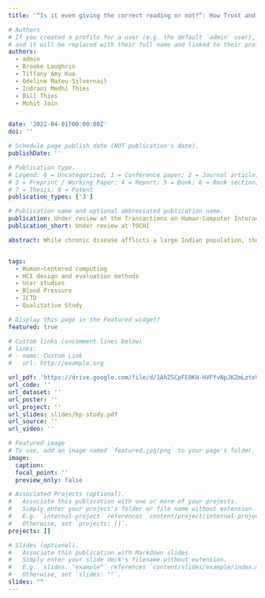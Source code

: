 ```yaml
---
title: '“Is it even giving the correct reading or not?”: How Trust and Relationships Mediate Chronic Disease Management in India'

# Authors
# If you created a profile for a user (e.g. the default `admin` user), write the username (folder name) here
# and it will be replaced with their full name and linked to their profile.
authors:
  - admin
  - Brooke Loughrin
  - Tiffany Amy Kuo
  - Odeline Mateu-Silvernail
  - Indrani Medhi Thies
  - Bill Thies
  - Mohit Jain


date: '2022-04-01T00:00:00Z'
doi: ''

# Schedule page publish date (NOT publication's date).
publishDate: ''

# Publication type.
# Legend: 0 = Uncategorized; 1 = Conference paper; 2 = Journal article;
# 3 = Preprint / Working Paper; 4 = Report; 5 = Book; 6 = Book section;
# 7 = Thesis; 8 = Patent
publication_types: ['3']

# Publication name and optional abbreviated publication name.
publication: Under review at the Transactions on Human-Computer Interactions (TOCHI).
publication_short: Under review at TOCHI

abstract: While chronic disease afflicts a large Indian population, the technologies used to manage chronic diseases have largely been informed by studies conducted in other sociocultural contexts. To address this gap, we conducted qualitative interviews with 21 patients clinically diagnosed with abnormal blood pressure (BP) living in low-resourced communities of Haryana, Uttarakhand and Uttar Pradesh in India. We found that patients’ trust in the BP ecosystem and social ties plays a significant role in shaping their perceptions of technology and chronic care. Trust in one actor of the ecosystem fosters trust in another, e.g., trust in BP reading depended on the type of device and the person measuring the BP. We also observed nuanced sharing and intermediation of BP devices. Based on our findings, we recommend designs to boost patients’ trust, familiarity, and access to technologies used in BP management and improve their experience of care in low-resource settings in India.


tags: 
  - Human-centered computing
  - HCI design and evaluation methods
  - User studies
  - Blood Pressure
  - ICTD
  - Qualitative Study

# Display this page in the Featured widget?
featured: true

# Custom links (uncomment lines below)
# links:
# - name: Custom Link
#   url: http://example.org

url_pdf: 'https://drive.google.com/file/d/1AhZSCpFE0KH-HVFfvNpJKZmLzteV7WjE/view?usp=sharing'
url_code: ''
url_dataset: ''
url_poster: ''
url_project: ''
url_slides: slides/bp-study.pdf
url_source: ''
url_video: ''

# Featured image
# To use, add an image named `featured.jpg/png` to your page's folder.
image:
  caption: 
  focal_point: ''
  preview_only: false

# Associated Projects (optional).
#   Associate this publication with one or more of your projects.
#   Simply enter your project's folder or file name without extension.
#   E.g. `internal-project` references `content/project/internal-project/index.md`.
#   Otherwise, set `projects: []`.
projects: []

# Slides (optional).
#   Associate this publication with Markdown slides.
#   Simply enter your slide deck's filename without extension.
#   E.g. `slides: "example"` references `content/slides/example/index.md`.
#   Otherwise, set `slides: ""`.
slides: ""
---
```

